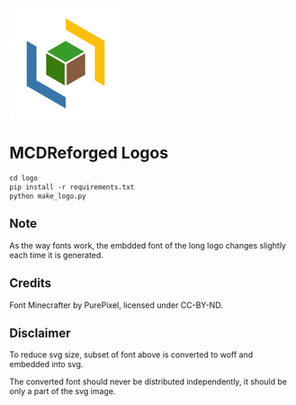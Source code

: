 ![logo](logo.svg)

# MCDReforged Logos

```shell
cd logo
pip install -r requirements.txt
python make_logo.py
```

## Note

As the way fonts work, the embdded font of the long logo changes slightly each time it is generated.

## Credits

Font Minecrafter by PurePixel, licensed under CC-BY-ND.

## Disclaimer

To reduce svg size, subset of font above is converted to woff and embedded into svg.

The converted font should never be distributed independently, it should be only a part of the svg image.
